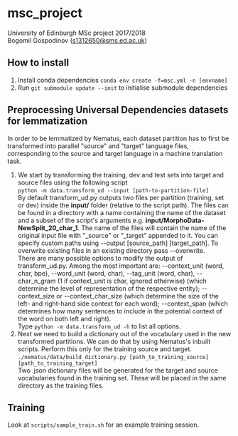 # msc_project
University of Edinburgh MSc project 2017/2018\
Bogomil Gospodinov (s1312650@sms.ed.ac.uk)

## How to install
1. Install conda dependencies `conda env create -f=msc.yml -n [envname]`
1. Run `git submodule update --init` to initialise submodule dependencies

## Preprocessing Universal Dependencies datasets for lemmatization
In order to be lemmatized by Nematus, each dataset partition has to first be transformed into parallel "source" and "target" language files, corresponding to the source and target language in a machine translation task.
 1. We start by transforming the training, dev and test sets into target and source files using the following script\
	`python -m data.transform_ud --input [path-to-partition-file]`\
	By default transform_ud.py outputs two files per partition (training, set or dev) inside the **input/** folder (relative to the script path). The files can be found in a directory with a name containing the name of the dataset and a subset of the script's arguments e.g. **input/MorphoData-NewSplit_20_char_1**. The name of the files will contain the name of the original input file with "_source" or "_target" appended to it. You can specify custom paths using --output [source_path] [target_path]. To overwrite existing files in an existing directory pass --overwrite.\
There are many possible options to modify the output of transform_ud.py. Among the most important are: --context_unit (word, char, bpe), --word_unit (word, char), --tag_unit (word, char), --char_n_gram (1 if context_unit is char, ignored otherwise) (which determine the level of representation of the respective entity); --context_size or --context_char_size (which determine the size of the left- and right-hand side context for each word); --context_span (which determines how many sentences to include in the potential context of the word on both left and right).\
Type `python -m data.transform_ud -h` to list all options.
 1. Next we need to build a dictionary out of the vocabulary used in the new transformed partitions. We can do that by using Nematus's inbuilt scripts. Perform this only for the training source and target.\
 `./nematus/data/build_dictionary.py [path_to_training_source] [path_to_training_target]`\
 Two .json dictionary files will be generated for the target and source vocabularies found in the training set. These will be placed in the same directory as the training files.
 
## Training
Look at `scripts/sample_train.sh` for an example training session.